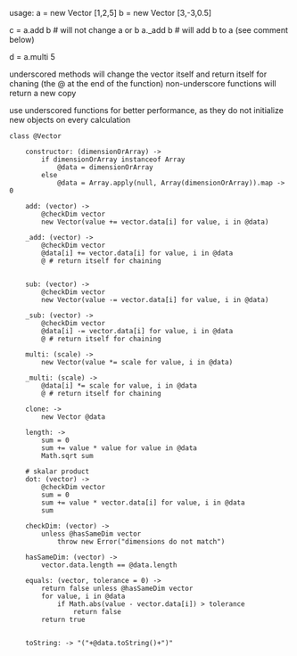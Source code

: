 
usage: 
a = new Vector [1,2,5]
b = new Vector [3,-3,0.5]

c = a.add b  # will not change a or b
a._add b # will add b to a (see comment below)

d = a.multi 5




underscored methods will change the vector itself and return itself for chaning (the @ at the end of the function)
non-underscore functions will return a new copy

use underscored functions for better performance, as they do not initialize new objects on every calculation

	class @Vector

		constructor: (dimensionOrArray) ->
			if dimensionOrArray instanceof Array
				@data = dimensionOrArray
			else
				@data = Array.apply(null, Array(dimensionOrArray)).map -> 0
			
		add: (vector) ->
			@checkDim vector
			new Vector(value += vector.data[i] for value, i in @data)

		_add: (vector) ->
			@checkDim vector
			@data[i] += vector.data[i] for value, i in @data
			@ # return itself for chaining
				

		sub: (vector) ->
			@checkDim vector
			new Vector(value -= vector.data[i] for value, i in @data)

		_sub: (vector) ->
			@checkDim vector
			@data[i] -= vector.data[i] for value, i in @data
			@ # return itself for chaining

		multi: (scale) ->
			new Vector(value *= scale for value, i in @data)

		_multi: (scale) ->
			@data[i] *= scale for value, i in @data
			@ # return itself for chaining

		clone: ->
			new Vector @data

		length: ->
			sum = 0
			sum += value * value for value in @data
			Math.sqrt sum

		# skalar product
		dot: (vector) ->
			@checkDim vector
			sum = 0
			sum += value * vector.data[i] for value, i in @data
			sum

		checkDim: (vector) ->
			unless @hasSameDim vector
				throw new Error("dimensions do not match")

		hasSameDim: (vector) ->
			vector.data.length == @data.length

		equals: (vector, tolerance = 0) ->
			return false unless @hasSameDim vector
			for value, i in @data
				if Math.abs(value - vector.data[i]) > tolerance
					return false
			return true


		toString: -> "("+@data.toString()+")"

